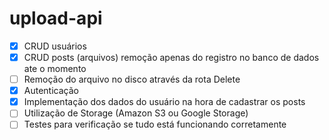 # upload-api

- [x] CRUD usuários
- [x] CRUD posts (arquivos) remoção apenas do registro no banco de dados ate o momento
- [ ] Remoção do arquivo no disco através da rota Delete
- [x] Autenticação
- [x] Implementação dos dados do usuário na hora de cadastrar os posts
- [ ] Utilização de Storage (Amazon S3 ou Google Storage)
- [ ] Testes para verificação se tudo está funcionando corretamente
